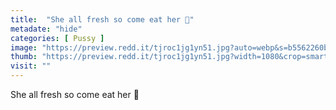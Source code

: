 ```yaml
---
title:  "She all fresh so come eat her 🥰"
metadate: "hide"
categories: [ Pussy ]
image: "https://preview.redd.it/tjroc1jg1yn51.jpg?auto=webp&s=b5562260b24edff2737f7962b77a08e0f739d521"
thumb: "https://preview.redd.it/tjroc1jg1yn51.jpg?width=1080&crop=smart&auto=webp&s=ce5e9686c37fb4400a49be884d94f6d0b2ba3fd8"
visit: ""
---
```

She all fresh so come eat her 🥰

